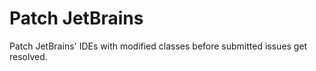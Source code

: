 # Patch JetBrains

Patch JetBrains' IDEs with modified classes before submitted issues get
resolved.
